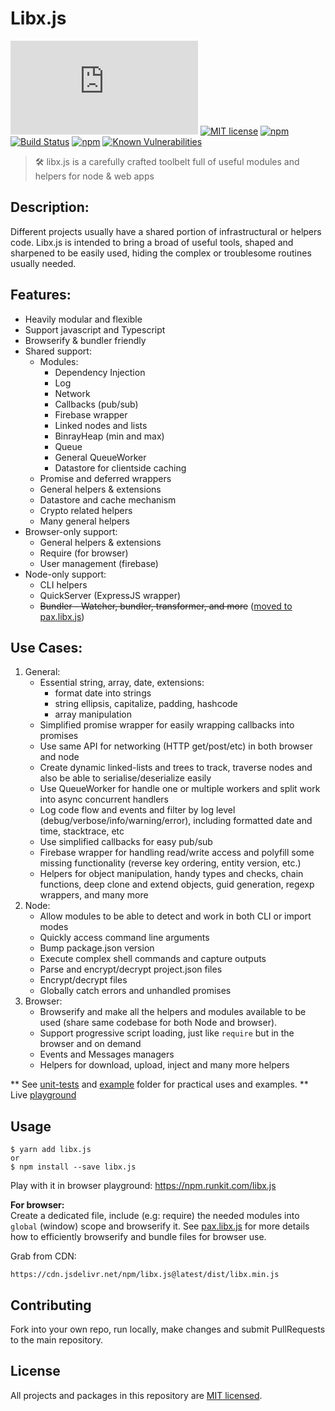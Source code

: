 # Libx.js 

[![MIT license](https://img.badgesize.io/Livshitz/libx.js/master/dist/libx.min.js?compression=gzip)](https://cdn.jsdelivr.net/gh/Livshitz/libx.js@latest/dist/libx.min.js)
[![MIT license](https://img.shields.io/badge/License-MIT-blue.svg)](/LICENSE)
[![npm](https://img.shields.io/npm/v/libx.js.svg?maxAge=1000)](https://www.npmjs.com/package/libx.js)
[![Build Status](https://livshitz.visualstudio.com/libx/_apis/build/status/libx-CI?branchName=master)](https://livshitz.visualstudio.com/libx/_build/latest?definitionId=1&branchName=master)
[![npm](https://img.shields.io/github/languages/code-size/livshitz/libx.js.svg?label=source%20code%20size)](https://www.github.com/livshitz/libx.js)
[![Known Vulnerabilities](https://snyk.io/test/github/Livshitz/libx.js/badge.svg?targetFile=package.json)](https://snyk.io/test/github/Livshitz/libx.js?targetFile=package.json)
<!--- [![npm](https://img.shields.io/bundlephobia/minzip/libx.js.svg?style=plastic)](https://www.npmjs.com/package/libx.js)
[![npm](https://img.shields.io/bundlephobia/min/libx.js.svg?style=plastic)](https://www.npmjs.com/package/libx.js)
-->


> 🛠 libx.js is a carefully crafted toolbelt full of useful modules and helpers for node & web apps

## Description:
Different projects usually have a shared portion of infrastructural or helpers code. Libx.js is intended to bring a broad of useful tools, shaped and sharpened to be easily used, hiding the complex or troublesome routines usually needed. <br/>


## Features: 
* Heavily modular and flexible
* Support javascript and Typescript
* Browserify & bundler friendly
* Shared support:
    * Modules:
        * Dependency Injection
        * Log
        * Network
        * Callbacks (pub/sub)
        * Firebase wrapper
        * Linked nodes and lists
        * BinrayHeap (min and max)
        * Queue
        * General QueueWorker
        * Datastore for clientside caching
    * Promise and deferred wrappers
    * General helpers & extensions
    * Datastore and cache mechanism
    * Crypto related helpers
    * Many general helpers
* Browser-only support:
    * General helpers & extensions
    * Require (for browser)
    * User management (firebase)
* Node-only support:
    * CLI helpers
    * QuickServer (ExpressJS wrapper)
    * ~~Bundler - Watcher, bundler, transformer, and more~~ ([moved to pax.libx.js](https://github.com/Livshitz/pax.libx.js))


## Use Cases:
1. General:
    - Essential string, array, date, extensions:
        - format date into strings
        - string ellipsis, capitalize, padding, hashcode
        - array manipulation
    - Simplified promise wrapper for easily wrapping callbacks into promises
    - Use same API for networking (HTTP get/post/etc) in both browser and node
    - Create dynamic linked-lists and trees to track, traverse nodes and also be able to serialise/deserialize easily
    - Use QueueWorker for handle one or multiple workers and split work into async concurrent handlers
    - Log code flow and events and filter by log level (debug/verbose/info/warning/error), including formatted date and time, stacktrace, etc
    - Use simplified callbacks for easy pub/sub
    - Firebase wrapper for handling read/write access and polyfill some missing functionality (reverse key ordering, entity version, etc.)
    - Helpers for object manipulation, handy types and checks, chain functions, deep clone and extend objects, guid generation, regexp wrappers, and many more
2. Node:
    - Allow modules to be able to detect and work in both CLI or import modes
    - Quickly access command line arguments
    - Bump package.json version
    - Execute complex shell commands and capture outputs
    - Parse and encrypt/decrypt project.json files
    - Encrypt/decrypt files
    - Globally catch errors and unhandled promises
3. Browser:
    - Browserify and make all the helpers and modules available to be used (share same codebase for both Node and browser).
    - Support progressive script loading, just like `require` but in the browser and on demand
    - Events and Messages managers
    - Helpers for download, upload, inject and many more helpers

** See [unit-tests](./tests) and [example](./examples) folder for practical uses and examples.
** Live [playground](https://raw.githack.com/Livshitz/libx.js/master/examples/playground.html)

## Usage
```
$ yarn add libx.js
or
$ npm install --save libx.js   
```
Play with it in browser playground: https://npm.runkit.com/libx.js
    

__For browser:__ <br/>
Create a dedicated file, include (e.g: require) the needed modules into `global` (window) scope and browserify it. See [pax.libx.js](https://github.com/Livshitz/pax.libx.js) for more details how to efficiently browserify and bundle files for browser use.

Grab from CDN:
```
https://cdn.jsdelivr.net/npm/libx.js@latest/dist/libx.min.js
```

## Contributing

Fork into your own repo, run locally, make changes and submit PullRequests to the main repository.

<!-- 
### Code of Conduct

We have adopted the same Code of Conduct as Facebook that we expect project participants to adhere to. Please read [the full text](https://code.facebook.com/codeofconduct) so that you can understand what actions will and will not be tolerated.

### Contributing Guide

Read our [contributing guide](/CONTRIBUTING.md) to learn about how you can contribute, how to propose improvements or if you are interested in translating the content. -->


## License

All projects and packages in this repository are [MIT licensed](/LICENSE).
